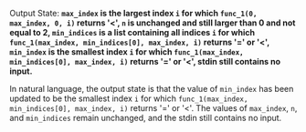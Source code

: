 Output State: **`max_index` is the largest index `i` for which `func_1(0, max_index, 0, i)` returns '<', `n` is unchanged and still larger than 0 and not equal to 2, `min_indices` is a list containing all indices `i` for which `func_1(max_index, min_indices[0], max_index, i)` returns '=' or '<', `min_index` is the smallest index `i` for which `func_1(max_index, min_indices[0], max_index, i)` returns '=' or '<', stdin still contains no input.**

In natural language, the output state is that the value of `min_index` has been updated to be the smallest index `i` for which `func_1(max_index, min_indices[0], max_index, i)` returns '=' or '<'. The values of `max_index`, `n`, and `min_indices` remain unchanged, and the stdin still contains no input.